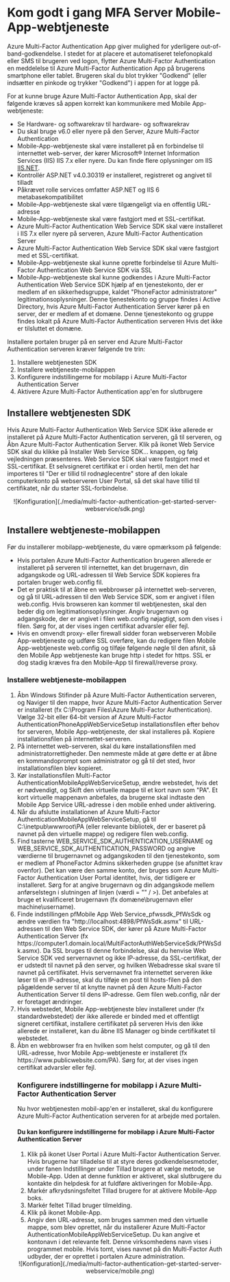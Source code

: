 <properties 
    pageTitle="Kom godt i gang MFA Server Mobile-App-webtjeneste"
    description="Azure Multi-Factor Authentication App giver mulighed for yderligere out-of-band-godkendelse.  Det kan MFA serveren for at bruge pushmeddelelser til brugere."
    services="multi-factor-authentication"
    documentationCenter=""
    authors="kgremban"
    manager="femila"
    editor="curtland"/>

<tags
    ms.service="multi-factor-authentication"
    ms.workload="identity"
    ms.tgt_pltfrm="na"
    ms.devlang="na"
    ms.topic="get-started-article"
    ms.date="08/04/2016"
    ms.author="kgremban"/>

# <a name="getting-started-the-mfa-server-mobile-app-web-service"></a>Kom godt i gang MFA Server Mobile-App-webtjeneste

Azure Multi-Factor Authentication App giver mulighed for yderligere out-of-band-godkendelse. I stedet for at placere et automatiseret telefonopkald eller SMS til brugeren ved logon, flytter Azure Multi-Factor Authentication en meddelelse til Azure Multi-Factor Authentication App på brugerens smartphone eller tablet. Brugeren skal du blot trykker "Godkend" (eller indsætter en pinkode og trykker "Godkend") i appen for at logge på.

For at kunne bruge Azure Multi-Factor Authentication App, skal der følgende kræves så appen korrekt kan kommunikere med Mobile App-webtjeneste:

- Se Hardware- og softwarekrav til hardware- og softwarekrav
- Du skal bruge v6.0 eller nyere på den Server, Azure Multi-Factor Authentication
- Mobile-App-webtjeneste skal være installeret på en forbindelse til internettet web-server, der kører Microsoft® Internet Information Services (IIS) IIS 7.x eller nyere.  Du kan finde flere oplysninger om IIS [IIS.NET](http://www.iis.net/).
- Kontrollér ASP.NET v4.0.30319 er installeret, registreret og angivet til tilladt
- Påkrævet rolle services omfatter ASP.NET og IIS 6 metabasekompatibilitet
- Mobile-App-webtjeneste skal være tilgængeligt via en offentlig URL-adresse
- Mobile-App-webtjeneste skal være fastgjort med et SSL-certifikat.
- Azure Multi-Factor Authentication Web Service SDK skal være installeret i IIS 7.x eller nyere på serveren, Azure Multi-Factor Authentication Server
- Azure Multi-Factor Authentication Web Service SDK skal være fastgjort med et SSL-certifikat.
- Mobile-App-webtjeneste skal kunne oprette forbindelse til Azure Multi-Factor Authentication Web Service SDK via SSL
- Mobile-App-webtjeneste skal kunne godkendes i Azure Multi-Factor Authentication Web Service SDK hjælp af en tjenestekonto, der er medlem af en sikkerhedsgruppe, kaldet "PhoneFactor administratorer" legitimationsoplysninger. Denne tjenestekonto og gruppe findes i Active Directory, hvis Azure Multi-Factor Authentication Server kører på en server, der er medlem af et domæne. Denne tjenestekonto og gruppe findes lokalt på Azure Multi-Factor Authentication serveren Hvis det ikke er tilsluttet et domæne.


Installere portalen bruger på en server end Azure Multi-Factor Authentication serveren kræver følgende tre trin:

1. Installere webtjenesten SDK
2. Installere webtjeneste-mobilappen
3. Konfigurere indstillingerne for mobilapp i Azure Multi-Factor Authentication Server
4. Aktivere Azure Multi-Factor Authentication app'en for slutbrugere

## <a name="install-the-web-service-sdk"></a>Installere webtjenesten SDK

Hvis Azure Multi-Factor Authentication Web Service SDK ikke allerede er installeret på Azure Multi-Factor Authentication serveren, gå til serveren, og Åbn Azure Multi-Factor Authentication Server. Klik på ikonet Web Service SDK skal du klikke på Installer Web Service SDK... knappen, og følg vejledningen præsenteres. Web Service SDK skal være fastgjort med et SSL-certifikat. Et selvsigneret certifikat er i orden hertil, men det har importeres til "Der er tillid til rodnøglecentre" store af den lokale computerkonto på webserveren User Portal, så det skal have tillid til certifikatet, når du starter SSL-forbindelse.

<center>![Konfiguration](./media/multi-factor-authentication-get-started-server-webservice/sdk.png)</center>

## <a name="install-the-mobile-app-web-service"></a>Installere webtjeneste-mobilappen
Før du installerer mobilapp-webtjeneste, du være opmærksom på følgende:

- Hvis portalen Azure Multi-Factor Authentication brugeren allerede er installeret på serveren til internettet, kan det brugernavn, din adgangskode og URL-adressen til Web Service SDK kopieres fra portalen bruger web.config fil.
- Det er praktisk til at åbne en webbrowser på internettet web-serveren, og gå til URL-adressen til den Web Service SDK, som er angivet i filen web.config. Hvis browseren kan kommer til webtjenesten, skal den beder dig om legitimationsoplysninger. Angiv brugernavn og adgangskode, der er angivet i filen web.config nøjagtigt, som den vises i filen. Sørg for, at der vises ingen certifikat advarsler eller fejl.
- Hvis en omvendt proxy- eller firewall sidder foran webserveren Mobile App-webtjeneste og udføre SSL overføre, kan du redigere filen Mobile App-webtjeneste web.config og tilføje følgende nøgle til den <appSettings> afsnit, så den Mobile App webtjeneste kan bruge http i stedet for https. SSL er dog stadig kræves fra den Mobile-App til firewall/reverse proxy. <add key="SSL_REQUIRED" value="false"/>

### <a name="to-install-the-mobile-app-web-service"></a>Installere webtjeneste-mobilappen

<ol>
<li>Åbn Windows Stifinder på Azure Multi-Factor Authentication serveren, og Naviger til den mappe, hvor Azure Multi-Factor Authentication Server er installeret (fx C:\Program Files\Azure Multi-Factor Authentication). Vælge 32-bit eller 64-bit version af Azure Multi-Factor AuthenticationPhoneAppWebServiceSetup installationsfilen efter behov for serveren, Mobile App-webtjeneste, der skal installeres på. Kopiere installationsfilen på internettet-serveren.</li>

<li>På internettet web-serveren, skal du køre installationsfilen med administratorrettigheder. Den nemmeste måde at gøre dette er at åbne en kommandoprompt som administrator og gå til det sted, hvor installationsfilen blev kopieret.</li>  

<li>Kør installationsfilen Multi-Factor AuthenticationMobileAppWebServiceSetup, ændre webstedet, hvis det er nødvendigt, og Skift den virtuelle mappe til et kort navn som "PA". Et kort virtuelle mappenavn anbefales, da brugerne skal indtaste den Mobile App Service URL-adresse i den mobile enhed under aktivering.</li>

<li>Når du afslutte installationen af Azure Multi-Factor AuthenticationMobileAppWebServiceSetup, gå til C:\inetpub\wwwroot\PA (eller relevante bibliotek, der er baseret på navnet på den virtuelle mappe) og redigere filen web.config.</li>  

<li>Find tasterne WEB_SERVICE_SDK_AUTHENTICATION_USERNAME og WEB_SERVICE_SDK_AUTHENTICATION_PASSWORD og angive værdierne til brugernavnet og adgangskoden til den tjenestekonto, som er medlem af PhoneFactor Admins sikkerheden gruppe (se afsnittet krav ovenfor). Det kan være den samme konto, der bruges som Azure Multi-Factor Authentication User Portal identitet, hvis, der tidligere er installeret. Sørg for at angive brugernavn og din adgangskode mellem anførselstegn i slutningen af linjen (værdi = "" / >). Det anbefales at bruge et kvalificeret brugernavn (fx domæne\brugernavn eller machine\username).</li>  

<li>Finde indstillingen pfMobile App Web Service_pfwssdk_PfWsSdk og ændre værdien fra "http://localhost:4898/PfWsSdk.asmx" til URL-adressen til den Web Service SDK, der kører på Azure Multi-Factor Authentication Server (fx https://computer1.domain.local/MultiFactorAuthWebServiceSdk/PfWsSdk.asmx). Da SSL bruges til denne forbindelse, skal du henvise Web Service SDK ved servernavnet og ikke IP-adresse, da SSL-certifikat, der er udstedt til navnet på den server, og hvilken Webadresse skal svare til navnet på certifikatet. Hvis servernavnet fra internettet serveren ikke løser til en IP-adresse, skal du tilføje en post til hosts-filen på den pågældende server til at knytte navnet på den Azure Multi-Factor Authentication Server til dens IP-adresse. Gem filen web.config, når der er foretaget ændringer.</li>  

<li>Hvis webstedet, Mobile App-webtjeneste blev installeret under (fx standardwebstedet) der ikke allerede er binded med et offentligt signeret certifikat, installere certifikatet på serveren Hvis den ikke allerede er installeret, kan du åbne IIS Manager og binde certifikatet til webstedet.</li>  

<li>Åbn en webbrowser fra en hvilken som helst computer, og gå til den URL-adresse, hvor Mobile App-webtjeneste er installeret (fx https://www.publicwebsite.com/PA). Sørg for, at der vises ingen certifikat advarsler eller fejl.</li>

### <a name="configure-the-mobile-app-settings-in-the-azure-multi-factor-authentication-server"></a>Konfigurere indstillingerne for mobilapp i Azure Multi-Factor Authentication Server
Nu hvor webtjenesten mobil-app'en er installeret, skal du konfigurere Azure Multi-Factor Authentication serveren for at arbejde med portalen.

#### <a name="to-configure-the-mobile-app-settings-in-the-azure-multi-factor-authentication-server"></a>Du kan konfigurere indstillingerne for mobilapp i Azure Multi-Factor Authentication Server

1. Klik på ikonet User Portal i Azure Multi-Factor Authentication Server. Hvis brugerne har tilladelse til at styre deres godkendelsesmetoder, under fanen Indstillinger under Tillad brugere at vælge metode, se Mobile-App. Uden at denne funktion er aktiveret, skal slutbrugere du kontakte din helpdesk for at fuldføre aktiveringen for Mobile-App.
2. Markér afkrydsningsfeltet Tillad brugere for at aktivere Mobile-App boks.
3. Markér feltet Tillad bruger tilmelding.
4. Klik på ikonet Mobile-App.
5. Angiv den URL-adresse, som bruges sammen med den virtuelle mappe, som blev oprettet, når du installerer Azure Multi-Factor AuthenticationMobileAppWebServiceSetup. Du kan angive et kontonavn i det relevante felt. Denne virksomhedens navn vises i programmet mobile. Hvis tomt, vises navnet på din Multi-Factor Auth udbyder, der er oprettet i portalen Azure administration.



<center>![Konfiguration](./media/multi-factor-authentication-get-started-server-webservice/mobile.png)</center>
